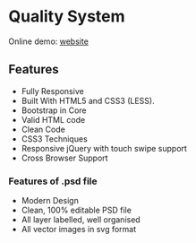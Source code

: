 # Quality System
Online demo: [website](http://ann-pavlova.github.io/qs)

## Features
- Fully Responsive
- Built With HTML5 and CSS3 (LESS).
- Bootstrap in Core
- Valid HTML code
- Clean Code
- CSS3 Techniques
- Responsive jQuery with touch swipe support
- Cross Browser Support

### Features of .psd file
- Modern Design
- Clean, 100% editable PSD file
- All layer labelled, well organised
- All vector images in svg format


